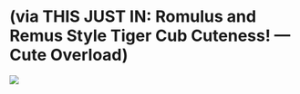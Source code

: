 <!--
id: 24966045153
link: http://tumblr.atmos.org/post/24966045153/via-this-just-in-romulus-and-remus-style-tiger
slug: via-this-just-in-romulus-and-remus-style-tiger
date: Tue Jun 12 2012 11:37:38 GMT-0700 (PDT)
publish: 2012-06-012
tags: 
title: (via THIS JUST IN: Romulus and Remus Style Tiger Cub Cuteness! — Cute Overload)
-->


(via THIS JUST IN: Romulus and Remus Style Tiger Cub Cuteness! — Cute Overload)
===============================================================================

![](http://31.media.tumblr.com/tumblr_m5ip2qfMqY1qz4sngo1_1280.jpg)

